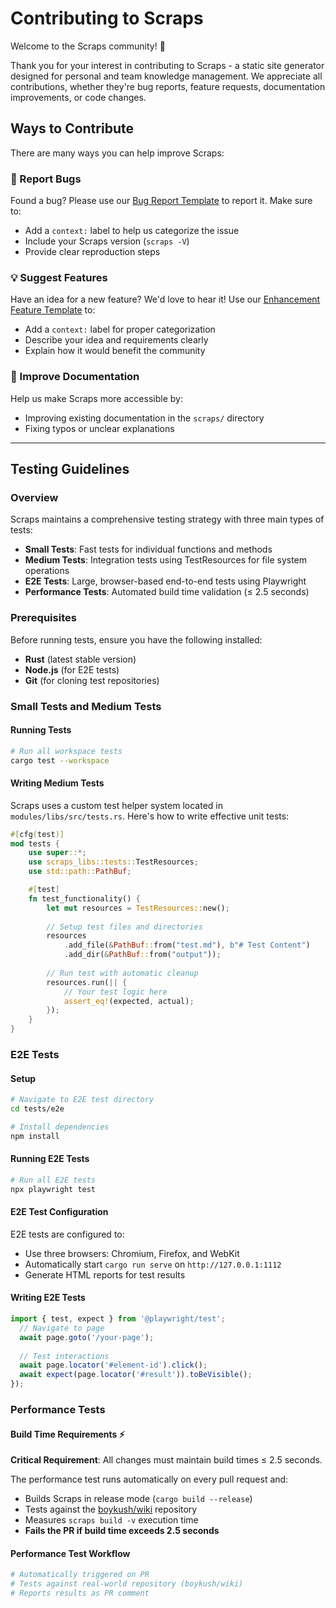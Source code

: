 # Contributing to Scraps

Welcome to the Scraps community! 🎉

Thank you for your interest in contributing to Scraps - a static site generator designed for personal and team knowledge management. We appreciate all contributions, whether they're bug reports, feature requests, documentation improvements, or code changes.

## Ways to Contribute

There are many ways you can help improve Scraps:

### 🐛 Report Bugs
Found a bug? Please use our [Bug Report Template](https://github.com/boykush/scraps/issues/new?assignees=&labels=bug&projects=&template=bug-report-template.md&title=) to report it. Make sure to:
- Add a `context:` label to help us categorize the issue
- Include your Scraps version (`scraps -V`)
- Provide clear reproduction steps

### 💡 Suggest Features
Have an idea for a new feature? We'd love to hear it! Use our [Enhancement Feature Template](https://github.com/boykush/scraps/issues/new?assignees=&labels=enhancement&projects=&template=enhancement-feature-template.md&title=) to:
- Add a `context:` label for proper categorization
- Describe your idea and requirements clearly
- Explain how it would benefit the community

### 📖 Improve Documentation
Help us make Scraps more accessible by:
- Improving existing documentation in the `scraps/` directory
- Fixing typos or unclear explanations

---

## Testing Guidelines

### Overview

Scraps maintains a comprehensive testing strategy with three main types of tests:
- **Small Tests**: Fast tests for individual functions and methods
- **Medium Tests**: Integration tests using TestResources for file system operations
- **E2E Tests**: Large, browser-based end-to-end tests using Playwright
- **Performance Tests**: Automated build time validation (≤ 2.5 seconds)

### Prerequisites

Before running tests, ensure you have the following installed:

- **Rust** (latest stable version)
- **Node.js** (for E2E tests)
- **Git** (for cloning test repositories)

### Small Tests and Medium Tests

#### Running Tests

```bash
# Run all workspace tests
cargo test --workspace
```

#### Writing Medium Tests

Scraps uses a custom test helper system located in `modules/libs/src/tests.rs`. Here's how to write effective unit tests:

```rust
#[cfg(test)]
mod tests {
    use super::*;
    use scraps_libs::tests::TestResources;
    use std::path::PathBuf;

    #[test]
    fn test_functionality() {
        let mut resources = TestResources::new();
        
        // Setup test files and directories
        resources
            .add_file(&PathBuf::from("test.md"), b"# Test Content")
            .add_dir(&PathBuf::from("output"));
        
        // Run test with automatic cleanup
        resources.run(|| {
            // Your test logic here
            assert_eq!(expected, actual);
        });
    }
}
```

### E2E Tests

#### Setup

```bash
# Navigate to E2E test directory
cd tests/e2e

# Install dependencies
npm install
```

#### Running E2E Tests

```bash
# Run all E2E tests
npx playwright test
```

#### E2E Test Configuration

E2E tests are configured to:
- Use three browsers: Chromium, Firefox, and WebKit
- Automatically start `cargo run serve` on `http://127.0.0.1:1112`
- Generate HTML reports for test results

#### Writing E2E Tests

```typescript
import { test, expect } from '@playwright/test';
  // Navigate to page
  await page.goto('/your-page');
  
  // Test interactions
  await page.locator('#element-id').click();
  await expect(page.locator('#result')).toBeVisible();
});
```

### Performance Tests

#### Build Time Requirements ⚡

**Critical Requirement**: All changes must maintain build times ≤ 2.5 seconds.

The performance test runs automatically on every pull request and:
- Builds Scraps in release mode (`cargo build --release`)
- Tests against the [boykush/wiki](https://github.com/boykush/wiki) repository
- Measures `scraps build -v` execution time
- **Fails the PR if build time exceeds 2.5 seconds**

#### Performance Test Workflow

```yaml
# Automatically triggered on PR
# Tests against real-world repository (boykush/wiki)
# Reports results as PR comment
```